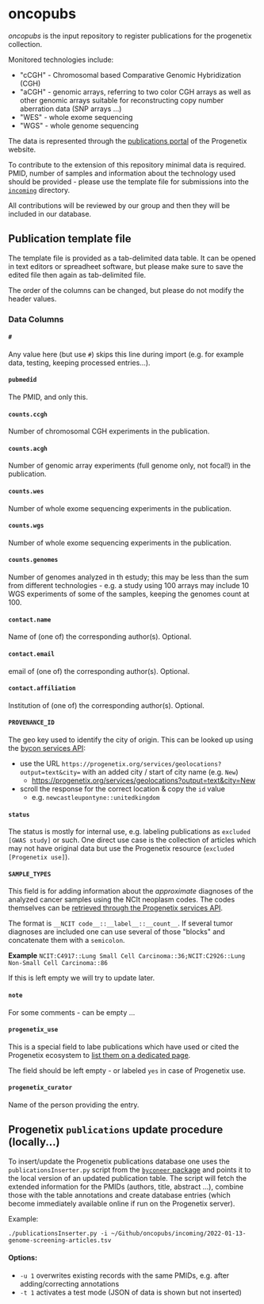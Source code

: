 # oncopubs

_oncopubs_ is the input repository to register publications for the progenetix collection.

Monitored technologies include:

* "cCGH" - Chromosomal based Comparative Genomic Hybridization (CGH)
* "aCGH" - genomic arrays, referring to two color CGH arrays as well as other genomic arrays suitable for reconstructing copy number aberration data (SNP arrays ...)
* "WES" - whole exome sequencing
* "WGS" - whole genome sequencing

The data is represented through the [publications portal](http://progenetix.org/publications/) of the Progenetix website.

To contribute to the extension of this repository minimal data is required. PMID, number of samples and information about the technology used should be provided - please use the template file for submissions into the [`incoming`](./incoming/) directory.

All contributions will be reviewed by our group and then they will be included in our database.

## Publication template file

The template file is provided as a tab-delimited data table. It can be opened in
text editors or spreadheet software, but please make sure to save the edited file
then again as tab-delimited file.

The order of the columns can be changed, but please do not modify the header values.

### Data Columns

#### `#`

Any value here (but use `#`) skips this line during import (e.g. for example data,
  testing, keeping processed entries...).

#### `pubmedid`

The PMID, and only this.

#### `counts.ccgh`

Number of chromosomal CGH experiments in the publication.

#### `counts.acgh`

Number of genomic array experiments (full genome only, not focal!) in the publication.

#### `counts.wes`

Number of whole exome sequencing experiments in the publication.

#### `counts.wgs`

Number of whole exome sequencing experiments in the publication.

#### `counts.genomes`

Number of genomes analyzed in th estudy; this may be less than the sum from different
technologies - e.g. a study using 100 arrays may include 10 WGS experiments of some
of the samples, keeping the genomes count at 100.

#### `contact.name`

Name of (one of) the corresponding author(s). Optional.

#### `contact.email`

email of (one of) the corresponding author(s). Optional.

#### `contact.affiliation`

Institution of (one of) the corresponding author(s). Optional.

#### `PROVENANCE_ID`

The geo key used to identify the city of origin. This can be looked up using the
[bycon services API](https://docs.progenetix.org/services/#geographic-locations-cities-geolocations):

* use the URL `https://progenetix.org/services/geolocations?output=text&city=` with an added city / start of city name (e.g. `New`)
  - <https://progenetix.org/services/geolocations?output=text&city=New>
* scroll the response for the correct location & copy the `id` value
  - e.g. `newcastleupontyne::unitedkingdom`

#### `status`

The status is mostly for internal use, e.g. labeling publications as `excluded [GWAS study]` or such.
One direct use case is the collection of articles which may not have original data
but use the Progenetix resource (`excluded [Progenetix use]`).

#### `SAMPLE_TYPES`

This field is for adding information about the _approximate_ diagnoses of the analyzed
cancer samples using the NCIt neoplasm codes. The codes themselves can be [retrieved through the Progenetix services API](https://progenetix.org/services/collations/?collationTypes=NCIT&output=text).

The format is `__NCIT code__::__label__::__count__`. If several tumor diagnoses are
included one can use several of those "blocks" and concatenate them with a `semicolon`.

**Example** `NCIT:C4917::Lung Small Cell Carcinoma::36;NCIT:C2926::Lung Non-Small Cell Carcinoma::86`

If this is left empty we will try to update later.

#### `note`

For some comments - can be empty ...

#### `progenetix_use`

This is a special field to labe publications which have used or cited the Progenetix
ecosystem to [list them on a dedicated page](https://progenetix.org/publications/progenetixuse/).

The field should be left empty - or labeled `yes` in case of Progenetix use.

#### `progenetix_curator`

Name of the person providing the entry.

## Progenetix `publications` update procedure (locally...)

To insert/update the Progenetix publications database one uses the `publicationsInserter.py` script from the [`byconeer` package](http://github.com/progenetix/byconeer/) and points it to the local version of an updated publication table. The script will fetch the extended information for the PMIDs (authors, title, abstract ...), combine those with the table annotations and create database entries (which become immediately available online if run on the Progenetix server).

Example:

```
./publicationsInserter.py -i ~/Github/oncopubs/incoming/2022-01-13-genome-screening-articles.tsv
```

#### Options:

* `-u 1` overwrites existing records with the same PMIDs, e.g. after adding/correcting annotations
* `-t 1` activates a test mode (JSON of data is shown but not inserted)
